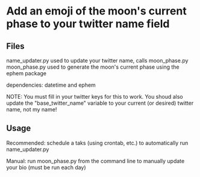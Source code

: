 # Add an emoji of the moon's current phase to your twitter name field

## Files

name_updater.py used to update your twitter name, calls moon_phase.py
moon_phase.py used to generate the moon's current phase using the ephem package

dependencies: datetime and ephem

NOTE: You must fill in your twitter keys for this to work. You shoud also update the "base_twitter_name" variable to your current (or desired) twitter name, not my name!

## Usage

Recommended: schedule a taks (using crontab, etc.) to automatically run name_updater.py

Manual: run moon_phase.py from the command line to manually update your bio (must be run each day)
